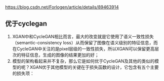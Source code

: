 https://blog.csdn.net/Forlogen/article/details/89463914

## 优于cyclegan

1. XGAN中和CycleGAN相比而言，最大的改变就是它使用了语义一致性损失（semantic-consistency loss）从而保留了图像在语义级别的特征信息，而在CycleGAN中关注的是pixel层级的一致性损失，所以XGAN可以保留更高层次的特征信息，生成的图像的结果更加的好；
2. 模型的架构看起来并不复杂，那么它是如何优于CycleGAN及其他的类似的模型的呢？XGAN优于其他模型的关键在于损失函数的设计，它包含有五个主要的损失项：

































